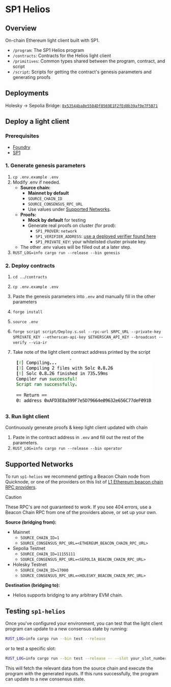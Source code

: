 # SP1 Helios

## Overview

On-chain Ethereum light client built with SP1.

- `/program`: The SP1 Helios program
- `/contracts`: Contracts for the Helios light client
- `/primitives`: Common types shared between the program, contract, and script
- `/script`: Scripts for getting the contract's genesis parameters and generating proofs

## Deployments

Holesky -> Sepolia Bridge: [`0x53544ba8e5504Df8569E1F2fEd8b39af9e7F5B71`](https://sepolia.etherscan.io/address/0x53544ba8e5504Df8569E1F2fEd8b39af9e7F5B71)

## Deploy a light client

### Prerequisites

- [Foundry](https://book.getfoundry.sh/getting-started/installation)
- [SP1](https://docs.succinct.xyz/getting-started/install.html)

### 1. Generate genesis parameters
  1. `cp .env.example .env`
  2. Modify .env if needed.
      - **Source chain:**
          - **Mainnet by default**     
          - `SOURCE_CHAIN_ID`
          - `SOURCE_CONSENSUS_RPC_URL`
          - Use values under [Supported Networks](#supported-networks).
      - **Proofs:**
          - **Mock by default** for testing
          - Generate real proofs on cluster (for prod):
              - `SP1_PROVER`: `network`
              - `SP1_VERIFIER_ADDRESS`: [use a deployed verifier found here]( https://docs.succinct.xyz/onchain-verification/contract-addresses.html)
              - `SP1_PRIVATE_KEY`: your whitelisted cluster private key.
      - The other .env values will be filled out at a later step.
  3. `RUST_LOG=info cargo run --release --bin genesis`

### 2. Deploy contracts

1. `cd ../contracts`
2. `cp .env.example .env`
3. Paste the genesis parameters into `.env` and manually fill in the other parameters
4. `forge install`
5. `source .env`
6. `forge script script/Deploy.s.sol --rpc-url $RPC_URL --private-key $PRIVATE_KEY --etherscan-api-key $ETHERSCAN_API_KEY --broadcast --verify --via-ir`
7. Take note of the light client contract address printed by the script

   ![alt text](./return-image.png)

### 3. Run light client

Continuously generate proofs & keep light client updated with chain

1. Paste in the contract address in `.env` and fill out the rest of the parameters.
2. `RUST_LOG=info cargo run --release --bin operator`

## Supported Networks
To run `sp1-helios` we recommend getting a Beacon Chain node from Quicknode, or one of the providers on this list of [L1 Ethereum beacon chain RPC providers](https://docs.arbitrum.io/run-arbitrum-node/l1-ethereum-beacon-chain-rpc-providers#list-of-ethereum-beacon-chain-rpc-providers).

> [!CAUTION]
>
> These RPC's are not guaranteed to work. If you see 404 errors, use a Beacon Chain RPC from one of the providers above, or set up your own.

**Source (bridging from):**
- Mainnet
   - `SOURCE_CHAIN_ID=1`
   - `SOURCE_CONSENSUS_RPC_URL=<ETHEREUM_BEACON_CHAIN_RPC_URL>`
- Sepolia Testnet
   - `SOURCE_CHAIN_ID=11155111`
   - `SOURCE_CONSENSUS_RPC_URL=<SEPOLIA_BEACON_CHAIN_RPC_URL>`
- Holesky Testnet
   - `SOURCE_CHAIN_ID=17000`
   - `SOURCE_CONSENSUS_RPC_URL=<HOLESKY_BEACON_CHAIN_RPC_URL>`

**Destination (bridging to):**
- Helios supports bridging to any arbitrary EVM chain.

## Testing `sp1-helios`
Once you've configured your environment, you can test that the light client program can update to a new consensus state by running:

```bash
RUST_LOG=info cargo run --bin test --release
```

or to test a specific slot:

```bash
RUST_LOG=info cargo run --bin test --release -- --slot your_slot_number
```

This will fetch the relevant data from the source chain and execute the program with the generated inputs. If this runs successfully, the program can update to a new consensus state.
